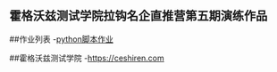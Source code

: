 ## 霍格沃兹测试学院拉钩名企直推营第五期演练作品

##作业列表
-[python脚本作业](/PythonDemo/main.py)

##霍格沃兹测试学院
-https://ceshiren.com
